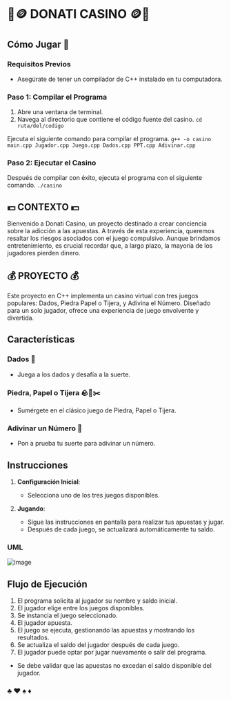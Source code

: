 # 🎰🪙 DONATI CASINO 🪙🎰

## Cómo Jugar 🏇
### Requisitos Previos
- Asegúrate de tener un compilador de C++ instalado en tu computadora.

### Paso 1: Compilar el Programa
1. Abre una ventana de terminal.
2. Navega al directorio que contiene el código fuente del casino.
```cd ruta/del/codigo```

Ejecuta el siguiente comando para compilar el programa.
```g++ -o casino main.cpp Jugador.cpp Juego.cpp Dados.cpp PPT.cpp Adivinar.cpp```

### Paso 2: Ejecutar el Casino
Después de compilar con éxito, ejecuta el programa con el siguiente comando.
```./casino```

## 💵 CONTEXTO 💵
Bienvenido a Donati Casino, un proyecto destinado a crear conciencia sobre la adicción a las apuestas. A través de esta experiencia, queremos resaltar los riesgos asociados con el juego compulsivo. Aunque brindamos entretenimiento, es crucial recordar que, a largo plazo, la mayoría de los jugadores pierden dinero.

## 💰 PROYECTO 💰
Este proyecto en C++ implementa un casino virtual con tres juegos populares: Dados, Piedra Papel o Tijera, y Adivina el Número. Diseñado para un solo jugador, ofrece una experiencia de juego envolvente y divertida.

## Características
### Dados 🎲
- Juega a los dados y desafía a la suerte.
### Piedra, Papel o Tijera 🪨📄✂️
- Sumérgete en el clásico juego de Piedra, Papel o Tijera.
### Adivinar un Número 🔢
- Pon a prueba tu suerte para adivinar un número.

## Instrucciones

1. **Configuración Inicial**:
   - Selecciona uno de los tres juegos disponibles.

2. **Jugando**:
   - Sigue las instrucciones en pantalla para realizar tus apuestas y jugar.
   - Después de cada juego, se actualizará automáticamente tu saldo.

### UML
![image](https://github.com/Donattii/casino/assets/112676468/200df420-926b-4601-8be2-b9c415803644)

## Flujo de Ejecución

1. El programa solicita al jugador su nombre y saldo inicial.
2. El jugador elige entre los juegos disponibles.
3. Se instancia el juego seleccionado.
4. El jugador apuesta.
5. El juego se ejecuta, gestionando las apuestas y mostrando los resultados.
6. Se actualiza el saldo del jugador después de cada juego.
7. El jugador puede optar por jugar nuevamente o salir del programa.
- Se debe validar que las apuestas no excedan el saldo disponible del jugador.

###  ♣️ ♥️ ♠️ ♦️
